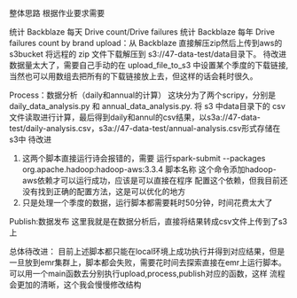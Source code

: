 整体思路
根据作业要求需要

统计 Backblaze 每天 Drive count/Drive failures
统计 Backblaze 每年 Drive failures count by brand
upload：从 Backblaze 直接解压zip然后上传到aws的s3bucket
将远程的 zip 文件下载解压到 s3://47-data-test/data目录下。
待改进
数据量太大了，需要自己手动的在 upload_file_to_s3 中设置某个季度的下载链接,当然也可以用数组去把所有的下载链接放上去，但这样的话会耗时很久。

Process：数据分析（daily和annual的计算）
这块分为了两个scripy，分别是 daily_data_analysis.py 和 annual_data_analysis.py.
将 s3 中data目录下的 csv 文件读取进行计算，最后得到daily和annul的csv结果，以s3a://47-data-test/daily-analysis.csv，s3a://47-data-test/annual-analysis.csv形式存储在s3中
待改进
1. 这两个脚本直接运行诗会报错的，需要 运行spark-submit --packages org.apache.hadoop:hadoop-aws:3.3.4  脚本名称  这个命令添加hadoop-aws依赖才可以运行成功，应该是可以直接在程序
配置这个依赖，但我目前还没有找到正确的配置方法，这是可以优化的地方
2. 只是处理一个季度的数据，运行脚本都需要耗时50分钟，时间花费太大了

Publish:数据发布
这里我就是在数据分析后，直接将结果转成csv文件上传到了s3上


总体待改进： 目前上述脚本都只能在local环境上成功执行并得到对应结果，但是一旦放到emr集群上，脚本都会失败，需要花时间去探索直接在emr上运行脚本。可以用一个main函数去分别执行upload,process,publish对应的函数，这样
流程会更加的清晰，这个我会慢慢修改结构
